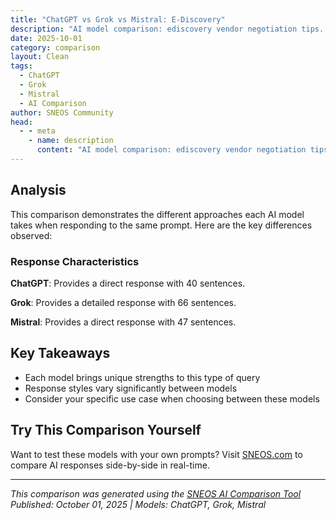 ```yaml
---
title: "ChatGPT vs Grok vs Mistral: E-Discovery"
description: "AI model comparison: ediscovery vendor negotiation tips..."
date: 2025-10-01
category: comparison
layout: Clean
tags:
  - ChatGPT
  - Grok
  - Mistral
  - AI Comparison
author: SNEOS Community
head:
  - - meta
    - name: description
      content: "AI model comparison: ediscovery vendor negotiation tips..."
---
```


<ChatComparison
  title="ChatGPT vs Grok vs Mistral: E-Discovery"
  prompt="ediscovery vendor negotiation tips"
  :responses='{
    "ChatGPT": "Certainly! Here are some effective tips for negotiating with eDiscovery vendors:\n\n### 1. **Understand Your Needs Thoroughly**\n   - Clearly define the scope of your project, including expected data volume, complexity, timeline, and required features.\n   - Identify must-have vs. nice-to-have services to prioritize during negotiation.\n\n### 2. **Do Market Research**\n   - Get quotes from multiple vendors to understand pricing benchmarks.\n   - Research each vendor\u2019s reputation, reliability, and technology capabilities.\n\n### 3. **Ask for Detailed Pricing Breakdown**\n   - Request a transparent breakdown of all costs: storage, processing, review, hosting, exports, and user fees.\n   - Clarify any potential hidden or extra fees.\n\n### 4. **Negotiate Pricing Models**\n   - Explore different pricing models: flat fees, per GB/TB, per document, or per user licenses.\n   - Negotiate for volume discounts, especially if expecting large data sets.\n   - Seek flexible pricing options for uncertain or fluctuating data volumes.\n\n### 5. **Leverage Data Control and Security**\n   - Confirm security protocols and data residency compliance.\n   - Negotiate terms to ensure you retain control over your data and can export it easily.\n\n### 6. **Request a Pilot or Trial Period**\n   - Ask for a limited pilot project or trial at a reduced rate to assess the platform and service quality.\n   - Use the pilot as leverage if you encounter issues or want to negotiate better terms.\n\n### 7. **Discuss Service Level Agreements (SLAs)**\n   - Ensure SLAs cover uptime, support response times, and data processing speeds.\n   - Include penalties or exit options if SLAs are not met.\n\n### 8. **Negotiate Contract Terms**\n   - Aim for shorter contract terms with renewal flexibility to avoid long-term lock-ins.\n   - Seek clearly defined termination clauses and data return/deletion policies.\n\n### 9. **Bundle Services**\n   - Consider bundling related services (processing, hosting, review tools) for cost savings.\n   - Negotiate add-ons or upgrades at reduced rates.\n\n### 10. **Utilize Your Leverage**\n   - If you\u2019re a large or repeat customer, leverage that for volume discounts or preferential treatment.\n   - Highlight competitive offers from other vendors to push for better pricing.\n\n### 11. **Clarify Support and Training**\n   - Ensure adequate training, onboarding, and technical support are included or available at reasonable rates.\n   - Negotiate inclusion of support hours in the base price.\n\n### 12. **Document Everything**\n   - Get all negotiated terms clearly documented in writing.\n   - Review contract language carefully with legal counsel before signing.\n\n---\n\nWould you like help drafting specific negotiation language or questions to ask eDiscovery vendors?",
    "Grok": "Negotiating with eDiscovery vendors can be a critical process to ensure you get the best value, service, and technology for your legal or compliance needs. eDiscovery projects often involve significant costs, complex data, and tight timelines, so a strategic approach to negotiation is essential. Here are detailed tips to help you negotiate effectively with eDiscovery vendors:\n\n---\n\n### 1. Understand Your Needs and Scope\n   - **Define Your Requirements:** Before entering negotiations, clearly outline your project\u2019s scope, including data volume, types of data (emails, documents, social media, etc.), timelines, and specific functionalities (e.g., predictive coding, analytics, or review platforms).\n   - **Identify Must-Haves vs. Nice-to-Haves:** Prioritize critical features (e.g., data security, scalability) over optional ones to focus negotiations on key areas.\n   - **Anticipate Growth:** Consider future needs, such as increased data volumes or additional matters, and negotiate for scalability and flexibility in pricing or services.\n\n---\n\n### 2. Research and Benchmark Vendors\n   - **Compare Multiple Vendors:** Solicit proposals from at least 2-3 vendors to create competition and give you leverage in negotiations. Compare their pricing models, technology capabilities, and service levels.\n   - **Understand Market Rates:** Research industry benchmarks for pricing (e.g., cost per GB for processing, hosting, or review) to avoid overpaying.\n   - **Check References and Reviews:** Speak to other clients or review case studies to assess the vendor\u2019s reliability, responsiveness, and performance. Use this information to justify requests for better terms.\n\n---\n\n### 3. Focus on Pricing Transparency\n   - **Request Detailed Pricing Breakdowns:** Ask for itemized quotes that separate costs for data ingestion, processing, hosting, user licenses, analytics, and support. This helps identify areas to negotiate or potential hidden fees.\n   - **Negotiate Fixed or Capped Pricing:** For large or unpredictable projects, push for fixed-fee or capped pricing to avoid cost overruns. If this isn\u2019t possible, negotiate lower rates for overages.\n   - **Ask About Discounts:** Vendors may offer discounts for long-term contracts, bulk data, or bundling services (e.g., processing and hosting together).\n   - **Beware of Hidden Costs:** Clarify costs for data transfer, storage beyond the project timeline, or additional users. Negotiate to have these waived or minimized.\n\n---\n\n### 4. Leverage Volume and Long-Term Commitments\n   - **Use Data Volume as Leverage:** If your organization deals with large data sets, emphasize this as a reason for better pricing or added value services.\n   - **Commit to Long-Term Relationships:** If you anticipate recurring eDiscovery needs, offer a multi-year contract or exclusivity in exchange for lower rates or enhanced support.\n   - **Negotiate Volume Discounts:** For ongoing matters or multiple projects, request tiered pricing that reduces costs as data or user volumes increase.\n\n---\n\n### 5. Prioritize Service Level Agreements (SLAs)\n   - **Negotiate Clear SLAs:** Ensure the vendor commits to specific performance metrics, such as uptime guarantees, data processing speeds, and response times for support tickets.\n   - **Include Penalties for Non-Performance:** Negotiate penalties or credits if the vendor fails to meet SLA terms, such as delays in processing or system downtime.\n   - **Secure Dedicated Support:** For critical projects, request a dedicated project manager or support team at no additional cost to ensure timely communication and issue resolution.\n\n---\n\n### 6. Address Data Security and Compliance\n   - **Demand Strong Security Standards:** Given the sensitivity of eDiscovery data, ensure the vendor complies with industry standards (e.g., ISO 27001, SOC 2) and regulations like GDPR or HIPAA. Negotiate for additional security measures if needed, such as encryption or restricted access.\n   - **Negotiate Data Deletion Terms:** Clarify how and when data will be securely deleted after the project ends, and negotiate penalties for data breaches caused by vendor negligence.\n   - **Location of Data Storage:** If data residency is a concern, negotiate for storage in specific jurisdictions to comply with local laws.\n\n---\n\n### 7. Negotiate Flexibility in Contracts\n   - **Avoid Long-Term Lock-Ins:** Push for shorter contract terms or termination clauses that allow you to exit without significant penalties if the vendor underperforms.\n   - **Build in Scalability:** Negotiate terms that allow you to adjust data volumes, users, or services mid-project without steep cost increases.\n   - **Include Exit Strategies:** Ensure the contract specifies how data will be returned or migrated if you switch vendors, ideally at no or minimal cost.\n\n---\n\n### 8. Request Value-Added Services\n   - **Free Training and Support:** Ask for complimentary training sessions for your team on the vendor\u2019s platform, as well as ongoing technical support at no extra charge.\n   - **Trial Periods or Proof of Concept:** Negotiate a free or low-cost trial to test the vendor\u2019s platform before committing to a full contract.\n   - **Bundled Analytics Tools:** Many vendors offer advanced features like predictive coding or data visualization. Negotiate to include these tools in the base price rather than as add-ons.\n\n---\n\n### 9. Build a Relationship and Use Leverage\n   - **Establish Trust:** Approach negotiations as a partnership rather than a confrontation. Building rapport can lead to better terms and goodwill for future needs.\n   - **Mention Competition:** Politely mention that you\u2019re considering other vendors to encourage better offers, but avoid bluffing if you can\u2019t follow through.\n   - **Highlight Your Value as a Client:** If your organization is a large or high-profile client, emphasize the potential for repeat business or referrals to negotiate better terms.\n\n---\n\n### 10. Review and Finalize the Contract Carefully\n   - **Engage Legal Counsel:** Have your in-house counsel or an external attorney review the contract to identify unfavorable terms or risks before signing.\n   - **Negotiate Liability Caps:** Limit the vendor\u2019s ability to disclaim liability for errors or breaches, and negotiate reasonable caps on your own liability.\n   - **Document Everything:** Ensure all negotiated terms, including verbal agreements or promises, are clearly reflected in the final contract.\n\n---\n\nBy preparing thoroughly, understanding your leverage, and focusing on transparency and flexibility, you can secure favorable terms with an eDiscovery vendor. Always aim for a balance between cost savings and quality of service to ensure the vendor can meet your needs effectively. If you have a specific scenario or vendor in mind, let me know, and I can tailor these tips further!",
    "Mistral": "Negotiating with an eDiscovery vendor involves several key considerations to ensure you get the best value for your money while meeting your legal and technical requirements. Here are some tips to help you through the process:\n\n### 1. **Understand Your Needs**\n   - **Define Requirements:** Clearly outline what you need from the eDiscovery service, including data volume, types of data, compliance requirements, and any specific features or tools.\n   - **Prioritize Features:** Identify which features are must-haves versus nice-to-haves.\n\n### 2. **Research Vendors**\n   - **Market Analysis:** Conduct a thorough market analysis to identify potential vendors. Look at reviews, case studies, and industry reports.\n   - **Reputation and Experience:** Check the vendor\u0027s reputation, experience, and track record in handling similar projects.\n\n### 3. **Request for Proposal (RFP)**\n   - **Detailed RFP:** Create a detailed RFP that outlines your requirements, timelines, and evaluation criteria.\n   - **Comparative Analysis:** Use the RFP responses to compare vendors on cost, features, service levels, and other critical factors.\n\n### 4. **Cost Considerations**\n   - **Pricing Models:** Understand the vendor\u0027s pricing model (e.g., per GB, per user, per project). Ensure there are no hidden costs.\n   - **Budget Alignment:** Align the vendor\u0027s pricing with your budget. Be prepared to negotiate on price, especially if you are a long-term or high-volume client.\n\n### 5. **Service Level Agreements (SLAs)**\n   - **Performance Metrics:** Define clear performance metrics and SLAs. Ensure the vendor commits to meeting these standards.\n   - **Penalties:** Include penalties for non-compliance with SLAs to hold the vendor accountable.\n\n### 6. **Data Security and Compliance**\n   - **Security Protocols:** Ensure the vendor has robust security protocols in place to protect your data.\n   - **Compliance:** Verify that the vendor complies with relevant regulations and standards (e.g., GDPR, HIPAA).\n\n### 7. **Support and Training**\n   - **Customer Support:** Negotiate for comprehensive customer support, including 24/7 availability and dedicated account managers.\n   - **Training:** Ensure the vendor provides adequate training for your team to use the eDiscovery tools effectively.\n\n### 8. **Flexibility and Scalability**\n   - **Scalability:** Ensure the solution can scale with your needs, whether it\u0027s an increase in data volume or additional features.\n   - **Customization:** Negotiate for customization options to tailor the solution to your specific requirements.\n\n### 9. **Contract Terms**\n   - **Length of Contract:** Negotiate the length of the contract to suit your needs. Consider shorter terms if you are unsure about long-term commitment.\n   - **Termination Clauses:** Include clear termination clauses and exit strategies in case the service does not meet your expectations.\n\n### 10. **Negotiation Tactics**\n   - **Leverage Competition:** Use competing offers to negotiate better terms.\n   - **Volume Discounts:** Negotiate for volume discounts if you have a large amount of data or multiple projects.\n   - **Long-Term Commitment:** Offer a long-term commitment in exchange for better pricing or additional services.\n\n### 11. **Trial Period**\n   - **Pilot Project:** Negotiate for a pilot project or trial period to assess the vendor\u0027s capabilities before committing fully.\n\n### 12. **Post-Implementation Review**\n   - **Performance Review:** Schedule regular performance reviews to ensure the vendor continues to meet your needs and SLAs.\n   - **Feedback Loop:** Establish a feedback loop to address any issues promptly.\n\nBy following these tips, you can effectively negotiate with an eDiscovery vendor to secure a solution that meets your needs while providing good value for your investment."
  }'
  published-date="21:34"
/>

## Analysis

This comparison demonstrates the different approaches each AI model takes when responding to the same prompt. Here are the key differences observed:

### Response Characteristics

**ChatGPT**: Provides a direct response with 40 sentences. 

**Grok**: Provides a detailed response with 66 sentences. 

**Mistral**: Provides a direct response with 47 sentences. 

## Key Takeaways

- Each model brings unique strengths to this type of query
- Response styles vary significantly between models
- Consider your specific use case when choosing between these models

## Try This Comparison Yourself

Want to test these models with your own prompts? Visit [SNEOS.com](https://sneos.com) to compare AI responses side-by-side in real-time.

---

*This comparison was generated using the [SNEOS AI Comparison Tool](https://sneos.com)*
*Published: October 01, 2025 | Models: ChatGPT, Grok, Mistral*
